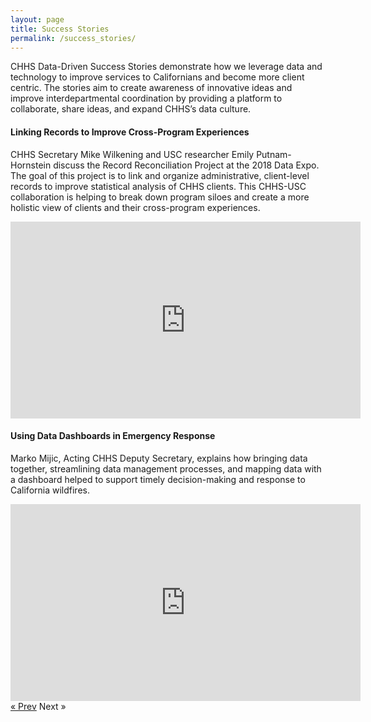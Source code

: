 ```yaml
---
layout: page
title: Success Stories
permalink: /success_stories/
---
```


CHHS Data-Driven Success Stories demonstrate how we leverage data and technology to improve services to Californians and become more client centric.  The stories aim to create awareness of innovative ideas and improve interdepartmental coordination by providing a platform to collaborate, share ideas, and expand CHHS’s data culture.
<br>
#### Linking Records to Improve Cross-Program Experiences

CHHS Secretary Mike Wilkening and USC researcher Emily Putnam-Hornstein discuss the Record Reconciliation Project at the 2018 Data Expo. The goal of this project is to link and organize administrative, client-level records to improve statistical analysis of CHHS clients. This CHHS-USC collaboration is helping to break down program siloes and create a more holistic view of clients and their cross-program experiences.

<iframe width="560" height="315" src="https://www.youtube.com/embed/smJIc6yrJas" frameborder="0" allow="autoplay; encrypted-media" allowfullscreen></iframe>

<br>

#### Using Data Dashboards in Emergency Response

Marko Mijic, Acting CHHS Deputy Secretary, explains how bringing data together, streamlining data management processes, and mapping data with a dashboard helped to support timely decision-making and response to California wildfires.

<iframe width="560" height="315" src="https://www.youtube.com/embed/sWNjc8aflew" frameborder="0" allow="autoplay; encrypted-media" allowfullscreen></iframe>

<!-- Pagination -->
<div class="pagination">
  <a class="pagination-item older" href="{{ site.baseurl }}/resource_library">&laquo; Prev</a>
  <span class="pagination-item newer">Next &raquo;</span>
</div>